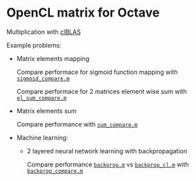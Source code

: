 OpenCL matrix for Octave
========================

Multiplication with [clBLAS](https://github.com/clMathLibraries/clBLAS)

Example problems:

* Matrix elements mapping

    Compare performace for sigmoid function mapping with [`sigmoid_compare.m`](sigmoid_compare.m)

    Compare performace for 2 matrices element wise sum with [`el_sum_compare.m`](el_sum_compare.m)

* Matrix elements sum

    Compare performance with [`sum_compare.m`](sum_compare.m)

* Machine learning:

    * 2 layered neural network learning with backpropagation

        Compare performance [`backprop.m`](backprop.m) vs [`backprop_cl.m`](backprop_cl.m)
        with [`backprop_compare.m`](backprop_compare.m)
